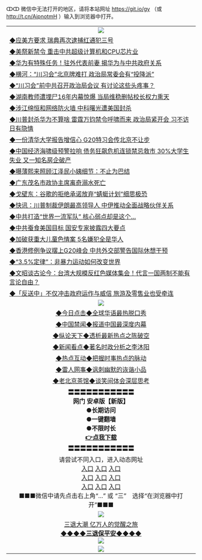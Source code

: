 ↀↀ 微信中无法打开的地区，请将本站网址 https://git.io/gy （或 http://t.cn/AipnotmH ）输入到浏览器中打开。 


<table>
  <tr>
    <td align=center><img src="https://github.com/gyhhx/image-upload/blob/master/ogate-c.JPG" /></td>
  </tr>
<tr>
<td align=left>
<a href="https://xvery.li/oo.aspx?name=c1046253&key=lvvdiyawanfwimxk&from=gy">◆应美方要求 瑞典再次逮捕红通犯三号</a><br/></td>
  </tr>
  <tr>
<td align=left>
<a href="https://xvery.li/oo.aspx?name=c1046286&key=lvvdiyawanfwimxk&from=gy">◆美祭新禁令 重击中共超级计算机和CPU芯片业</a><br/></td>
 </tr>
  <tr>
<td align=left>
<a href="https://xvery.li/oo.aspx?name=c1046347&key=lvvdiyawanfwimxk&from=gy">◆华为有特殊任务！驻外代表前妻 揭华为与中共政府关系</a><br/></td>
 </tr>
   <tr>
<td align=left>
<a href="https://xvery.li/oo.aspx?name=https://www.soundofhope.org/gb/2019/06/24/n2983423.html&key=lvvdiyawanfwimxk&from=gy">◆横河：“川习会”北京牌难打 政治局常委会有“投降派”</a><br/></td>
   </tr> 
  <tr>
<td align=left>
<a href="https://xvery.li/oo.aspx?name=https://www.soundofhope.org/gb/2019/06/24/n2981824.html&key=lvvdiyawanfwimxk&from=gy">◆“川习会”前中共召开政治局会议 有讨论这些头疼事？
</a><br/></td>
  </tr> 
 <tr>
<td align=left>
<a href="https://xvery.li/oo.aspx?name=https://www.soundofhope.org/gb/2019/06/23/n2979922.html&key=lvvdiyawanfwimxk&from=gy">◆湖南教师遭埋尸16年内幕惊爆 当局维稳删帖校长权力熏天</a><br/>
</td>
   </tr>
 <tr>
<td align=left>
<a href="https://xvery.li/oo.aspx?name=https://www.ntdtv.com/gb/2019/06/24/a102608178.html&key=lvvdiyawanfwimxk&from=gy">◆涉江绵恒和网络防火墙 中科曙光遭美国封杀</a><br/></td>
  </tr>
  <tr>
<td align=left>
<a href="https://xvery.li/oo.aspx?name=c1046244&key=lvvdiyawanfwimxk&from=gy">◆川普封杀华为不算啥 雷霆万钧禁令呼啸而来 政治局紧开会 习不访日有隐情</a><br/></td>
 </tr>
   <tr>
<td align=left>
<a href="https://xvery.li/oo.aspx?name=c1046326&key=lvvdiyawanfwimxk&from=gy">◆一份清华大学报告增信心 G20特习会传北京不让步</a><br/>
</td>
   </tr>
 <tr>
<td align=left>
<a href="https://xvery.li/oo.aspx?name=c1046226&key=lvvdiyawanfwimxk&from=gy">◆中国经济海啸级预警拉响 债务狂飙危机连锁禁忌救市 30%大学生失业 又一知名房企破产</a><br/></td>
  </tr>
  <tr>
<td align=left>
<a href="https://xvery.li/oo.aspx?name=c1046191&key=lvvdiyawanfwimxk&from=gy">◆曝薄熙来照顾江泽民小姨细节：不止为巴结</a><br/></td>
 </tr>
  <tr>
<td align=left>
<a href="https://xvery.li/oo.aspx?name=c1046320&key=lvvdiyawanfwimxk&from=gy">◆广东茂名市政协主席离奇溺水死亡</a><br/></td>
 </tr>
   <tr>
<td align=left>
<a href="https://xvery.li/oo.aspx?name=c1046329&key=lvvdiyawanfwimxk&from=gy">◆戈壁东：谷歌的拒绝承诺放弃“蜻蜓计划”细思极恐</a><br/></td>
   </tr> 
  <tr>
<td align=left>
<a href="https://xvery.li/oo.aspx?name=c1046322&key=lvvdiyawanfwimxk&from=gy">◆快讯：川普制裁伊朗最高领导人 中伊推动全面战略伙伴关系</a><br/></td>
  </tr> 
 <tr>
<td align=left>
<a href="https://xvery.li/oo.aspx?name=c1046354&key=lvvdiyawanfwimxk&from=gy">◆中共打造“世界一流军队” 核心弱点却是这个…</a><br/>
</td>
   </tr>
 <tr>
<td align=left>
<a href="https://xvery.li/oo.aspx?name=c1046313&key=lvvdiyawanfwimxk&from=gy">◆中共蚕食美国目标 国安专家披露四大要点</a><br/>
</td>
   </tr>
 <tr>
<td align=left>
<a href="https://xvery.li/oo.aspx?name=c1046227&key=lvvdiyawanfwimxk&from=gy">◆加破获重大儿童色情案 5名嫌犯全是华人</a><br/></td>
  </tr>
  <tr>
<td align=left>
<a href="https://xvery.li/oo.aspx?name=c1046307&key=lvvdiyawanfwimxk&from=gy">◆香港修例争议摆上G20峰会 中共外交部警告国际休想干预</a><br/></td>
 </tr>
   <tr>
<td align=left>
<a href="https://xvery.li/oo.aspx?name=c1046321&key=lvvdiyawanfwimxk&from=gy">◆“3.5%定律”：非暴力运动如何改变世界</a><br/>
</td>
   </tr>
 <tr>
<td align=left>
<a href="https://xvery.li/oo.aspx?name=c816857_597_1&key=lvvdiyawanfwimxk&from=gy">◆文昭谈古论今：台湾大规模反红色媒体集会！代言一国两制不能有言论自由？</a><br/>
</td>
</tr> 
<tr>
<td align=left>
<a href="https://xvery.li/oo.aspx?name=c1046310&key=lvvdiyawanfwimxk&from=gy">◆「反送中」不仅冲击政府运作与威信 旅游及零售业也受牵连</a><br/>
</td>       
</tr> 
  <tr>
    <td align=center><img src="https://github.com/gyhhx/image-upload/blob/master/title1.jpg" /></td>
  </tr>
   <tr>
   <td align=center> 
<a href="https://xvery.li/oo.aspx?name=c816850&key=lvvdiyawanfwimxk&from=gy&tag=9877">◆今日点击◆全球华语最热脱口秀</a><br/>
    </td>
  </tr>
  <tr>
  <td align=center>
<a href="https://xvery.li/oo.aspx?name=c816860&key=lvvdiyawanfwimxk&from=gy&tag=99733110">◆中国禁闻◆报道中国最深度内幕</a><br/>
   </tr>
  <tr>
     <td align=center>
<a href="https://xvery.li/oo.aspx?name=c816855&key=lvvdiyawanfwimxk&from=gy&tag=997110">◆纵论天下◆透析最新热点之陈破空</a><br/>
   </tr>
   <tr>
      <td align=center>
<a href="https://xvery.li/oo.aspx?name=c838308&key=lvvdiyawanfwimxk&from=gy&tag=9973110">◆新闻看点◆著名时政分析之李沐阳</a><br/>
   </tr>
   <tr>
     <td align=center>
<a href="https://xvery.li/oo.aspx?name=c816852&key=lvvdiyawanfwimxk&from=gy&tag=9733110">◆热点互动◆把握时事热点的脉动</a><br/>
   </tr>
   <tr>
      <td align=center>
<a href="https://xvery.li/oo.aspx?name=c816694&key=lvvdiyawanfwimxk&from=gy&tag=93310">◆雷人网事◆讽刺幽默的诙谐小品</a><br/>
   </tr>
   <tr>
    <td align=center>
<a href="https://xvery.li/oo.aspx?name=c816650&key=lvvdiyawanfwimxk&from=gy&tag=9973110">◆老北京茶馆◆谈笑间体会深层思考</a><br/>
   </tr>
  <tr>
    <td align=center>
 <b>〓〓〓〓〓〓〓〓〓〓〓<br/>网门 安卓版【新版】<br/> ●长期访问<br/> ●一键翻墙<br/>  ●不限时长<br/> 
 <a href="https://share.weiyun.com/5qbsVJt">👉<b>点我下载</a><br/>〓〓〓〓〓〓〓〓〓〓〓<br/>
    </td>
    </tr>
   <tr>
    <td align=center>请尝试不同入口，进入动态网址<br/>
      <a href="https://s3.us-east-2.amazonaws.com/ogateo/show.htm">入口</a>
      <a href="https://s3.ca-central-1.amazonaws.com/ogatec/show.htm">入口</a>
      <a href="https://s3.ap-southeast-2.amazonaws.com/ogatey/show.htm">入口</a><br/>
      <a href="https://s3.ap-northeast-2.amazonaws.com/ogates/show.htm">入口</a>
      <a href="https://s3.eu-central-1.amazonaws.com/ogatef/show.htm">入口</a>
      <a href="https://s3.ap-south-1.amazonaws.com/ogatem/show.htm">入口</a><br/>
      <a href="https://s3-us-west-1.amazonaws.com/ogaten/show.htm">入口</a>
      <a href="https://s3.eu-west-2.amazonaws.com/ogatel/show.htm">入口</a>
      <a href="https://s3.ap-northeast-1.amazonaws.com/ogatet/show.htm">入口</a><br/>
      ■■■微信中请先点击右上角“...” 或 “三”　选择“在浏览器中打开”■■■<b><br/>
    </td>
  </tr>
  <tr>
    <td align=center><img src="https://github.com/gyhhx/image-upload/blob/master/3.jpg" /> </td>
</tr>
  <tr>  
  <td align=center>
  <a href="http://ctbtfdoocixoa.global.ssl.fastly.net/oo.aspx?name=c894205&key=ofejcfaxcltk&from=gy&tag=9973110">三退大潮 亿万人的觉醒之旅</a><br/>
      <a href="http://ctbtfdoocixoa.global.ssl.fastly.net/oo.aspx?name=ogQuit.aspx&key=ofejcfaxcltk&from=gy"><b>◆◆◆◆三退保平安◆◆◆◆<br/></a>
      <img src="https://github.com/gyhhx/image-upload/blob/master/3t.jpg" /><br/>
      </td>
  </tr>
   <tr>
    <td align=center><img src="https://raw.githubusercontent.com/oGate2/Up/master/oGate_640.jpg"/></td>
  </tr>
</table>




